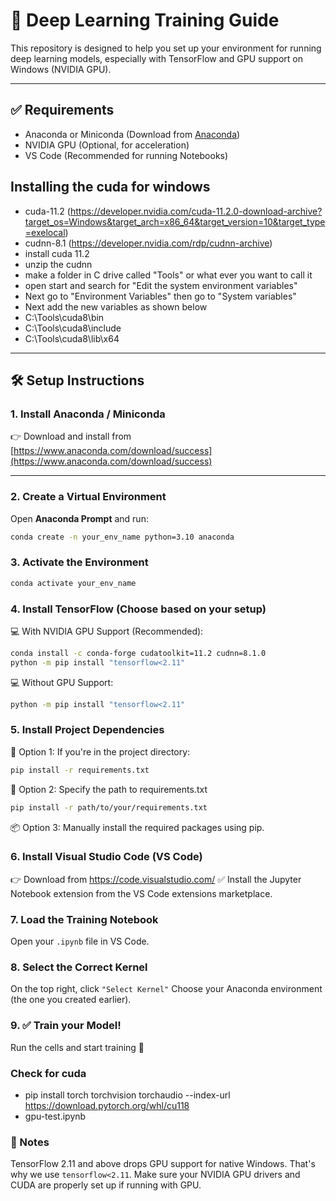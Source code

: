 # 🧠 Deep Learning Training Guide

This repository is designed to help you set up your environment for running deep learning models, especially with TensorFlow and GPU support on Windows (NVIDIA GPU).

---

## ✅ Requirements
- Anaconda or Miniconda (Download from [Anaconda](https://www.anaconda.com/download/success))
- NVIDIA GPU (Optional, for acceleration)
- VS Code (Recommended for running Notebooks)

## Installing the cuda for windows
- cuda-11.2 (https://developer.nvidia.com/cuda-11.2.0-download-archive?target_os=Windows&target_arch=x86_64&target_version=10&target_type=exelocal)
- cudnn-8.1 (https://developer.nvidia.com/rdp/cudnn-archive)
- install cuda 11.2
- unzip the cudnn
- make a folder in C drive called "Tools" or what ever you want to call it
- open start and search for "Edit the system environment variables"
- Next go to "Environment Variables" then go to "System variables"
- Next add the new variables as shown below
- C:\Tools\cuda8\bin
- C:\Tools\cuda8\include
- C:\Tools\cuda8\lib\x64

---

## 🛠️ Setup Instructions

### 1. Install Anaconda / Miniconda
👉 Download and install from [https://www.anaconda.com/download/success](https://www.anaconda.com/download/success)

---

### 2. Create a Virtual Environment
Open **Anaconda Prompt** and run:
```bash
conda create -n your_env_name python=3.10 anaconda
```

### 3. Activate the Environment
``` bash
conda activate your_env_name
```

### 4. Install TensorFlow (Choose based on your setup)
💻 With NVIDIA GPU Support (Recommended):
``` bash
conda install -c conda-forge cudatoolkit=11.2 cudnn=8.1.0
python -m pip install "tensorflow<2.11"
```

💻 Without GPU Support:
``` bash
python -m pip install "tensorflow<2.11"
```

### 5. Install Project Dependencies
📜 Option 1: If you're in the project directory:
``` bash
pip install -r requirements.txt
```

📂 Option 2: Specify the path to requirements.txt
``` bash
pip install -r path/to/your/requirements.txt
```

📦 Option 3: Manually install the required packages using pip.

### 6. Install Visual Studio Code (VS Code)
👉 Download from https://code.visualstudio.com/
✅ Install the Jupyter Notebook extension from the VS Code extensions marketplace.

### 7. Load the Training Notebook
Open your `.ipynb` file in VS Code.

### 8. Select the Correct Kernel
On the top right, click `"Select Kernel"`
Choose your Anaconda environment (the one you created earlier).

### 9. ✅ Train your Model!
Run the cells and start training 🚀

### Check for cuda
- pip install torch torchvision torchaudio --index-url https://download.pytorch.org/whl/cu118
- gpu-test.ipynb

### 📌 Notes
TensorFlow 2.11 and above drops GPU support for native Windows. That's why we use `tensorflow<2.11`.
Make sure your NVIDIA GPU drivers and CUDA are properly set up if running with GPU.
